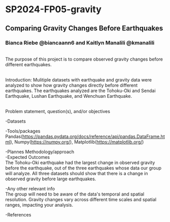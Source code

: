 # SP2024-FP05-gravity

## Comparing Gravity Changes Before Earthquakes
### Bianca Riebe @biancaann6 and Kaitlyn Manalili @kmanalili

<br> The purpose of this project is to compare observed gravity changes before different earthquakes. 

<br> Introduction: Mulitiple datasets with earthquake and gravity data were analyzed to show how gravity changes directly before different earthquakes. The earthquakes analyzed are the Tohoku-Oki and Sendai Earthquake, Lushan Earthquake, and Wenchuan Earthquake. 

<br> Problem statement, question(s), and/or objectives

-Datasets
<br>

-Tools/packages
<br>Pandas(https://pandas.pydata.org/docs/reference/api/pandas.DataFrame.html), Numpy(https://numpy.org/), Matplotlib(https://matplotlib.org/)

-Plannes Methodology/approach
<br>
-Expected Outcomes
<br>The Tohoku-Oki earthquake had the largest change in observed gravity before the earthquake, out of the three earthquakes whose data our group will analyze. All three datasets should show that there is a change in observed gravity before large earthquakes.

-Any other relevant info
<br>The group will need to be aware of the data's temporal and spatial resolution. Gravity changes vary across different time scales and spatial ranges, impacting your analysis.

-References

